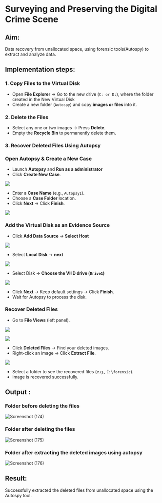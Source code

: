 # Surveying and Preserving the Digital Crime Scene

## **Aim:**
Data recovery from unallocated space, using forensic tools(Autospy) to extract and analyze data.

## **Implementation steps:**

### **1. Copy Files to the Virtual Disk**  
- Open **File Explorer** → Go to the new drive (`C: or D:`), where the folder created in the New Virtual Disk
- Create a new folder (`Autospy`) and copy **images or files** into it.  

### **2. Delete the Files**  
- Select any one or two images → Press **Delete**.  
- Empty the **Recycle Bin** to permanently delete them.  

### **3. Recover Deleted Files Using Autopsy**  
### **Open Autopsy & Create a New Case** 

- Launch **Autopsy** and **Run as a administrator**  
- Click **Create New Case**.  

![](./images/a1.png)

- Enter a **Case Name** (e.g., `Autopsy1`).  
- Choose a **Case Folder** location.  
- Click **Next** → Click **Finish**.  

![](./images/a2.png)

### **Add the Virtual Disk as an Evidence Source**  
- Click **Add Data Source**  → **Select Host**

![](./images/a3.png)

- Select **Local Disk** → **next** 

![](./images/a4.png)

- Select Disk → **Choose the VHD drive (`Drive1`)**

![](./images/a5.png)

- Click **Next** → Keep default settings → Click **Finish**.  
- Wait for Autopsy to process the disk.  

### **Recover Deleted Files**  
- Go to **File Views** (left panel).  

![](./images/a6.png)

![](./images/a7.png)

- Click **Deleted Files** → Find your deleted images.  
- Right-click an image → Click **Extract File**.  

![](./images/a8.png)

- Select a folder to see the recovered files (e.g., `C:\forensic`).  
- Image is recovered successfully.


## Output :
### Folder before deleting the files
![Screenshot (174)](https://github.com/user-attachments/assets/92a2e440-c7e2-416a-b3cb-c72fee7f8e0b)


### Folder after deleting the files
![Screenshot (175)](https://github.com/user-attachments/assets/34850831-0c01-4bb4-a641-e8791eb0df13)


### Folder after extracting the deleted images using autopsy

![Screenshot (176)](https://github.com/user-attachments/assets/aca5d752-3a80-4a02-8cce-0a65dac6e1a8)

## Result:
Successfully extracted the deleted files from unallocated space using the Autospy tool.

